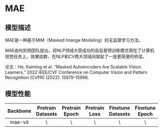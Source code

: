 # MAE

## 模型描述

MAE是一种基于MIM（Masked Imange Modeling）的无监督学习方法。

MAE由何凯明团队提出，将NLP领域大获成功的自监督预训练模式用在了计算机视觉任务上，效果拔群，在NLP和CV两大领域间架起了一座更简便的桥梁。

论文：He, Kaiming et al. “Masked Autoencoders Are Scalable Vision Learners.” 2022 IEEE/CVF Conference on Computer Vision and Pattern Recognition (CVPR) (2022): 15979-15988.

## 模型性能

| Backbone | Pretrain Datasets | Pretrain Epoch | Pretrain Loss | Finetune Datasets | Finetune Epoch | Finetune Loss | Accuracy | Log | pretrain_config | finetune_config |
| :---------: | :--------: | :---: | :----: | :-----------: | :---: | :----: | :---: | :---: | :---: | :---: |
| mae-vit | \ | \ | \ | \ | \ | \ | \ | \ | [link](pretrain_mae_vit_base_p16_aircas_224_200ep.yaml) | [link](finetune_mae_vit_base_p16_nwpu_224_200ep.yaml) |